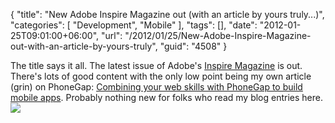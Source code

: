 {
	"title": "New Adobe Inspire Magazine out (with an article by yours truly...)",
	"categories": [
		"Development",
		"Mobile"
	],
	"tags": [],
	"date": "2012-01-25T09:01:00+06:00",
	"url": "/2012/01/25/New-Adobe-Inspire-Magazine-out-with-an-article-by-yours-truly",
	"guid": "4508"
}

The title says it all. The latest issue of Adobe's <a href="http://www.adobe.com/newsletters/inspire/february2012/index.html">Inspire Magazine</a> is out. There's lots of good content with the only low point being my own article (grin) on PhoneGap: <a href="http://www.adobe.com/newsletters/inspire/february2012/articles/article5/index.html">Combining your web skills with PhoneGap to build mobile apps</a>. Probably nothing new for folks who read my blog entries here.
<img src="https://static.raymondcamden.com/images/ScreenClip18.png" />